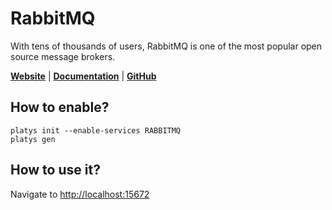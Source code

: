 # RabbitMQ 

With tens of thousands of users, RabbitMQ is one of the most popular open source message brokers.

**[Website](https://www.rabbitmq.com/)** | **[Documentation](https://www.rabbitmq.com/documentation.html)** | **[GitHub](https://github.com/rabbitmq/rabbitmq-server)**

## How to enable?

```
platys init --enable-services RABBITMQ
platys gen
```

## How to use it?

Navigate to <http://localhost:15672>